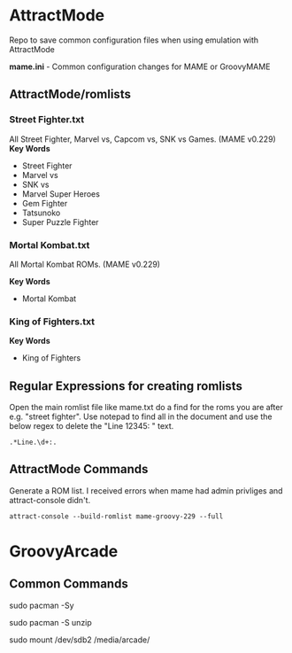 # AttractMode
Repo to save common configuration files when using emulation with AttractMode

**mame.ini** - Common configuration changes for MAME or GroovyMAME
## AttractMode/romlists
### Street Fighter.txt
All Street Fighter, Marvel vs, Capcom vs, SNK vs Games. (MAME v0.229)
**Key Words**

- Street Fighter
- Marvel vs
- SNK vs
- Marvel Super Heroes
- Gem Fighter
- Tatsunoko
- Super Puzzle Fighter

### Mortal Kombat.txt

All Mortal Kombat ROMs. (MAME v0.229)

**Key Words**

- Mortal Kombat

### King of Fighters.txt

**Key Words**

- King of Fighters

## Regular Expressions for creating romlists
Open the main romlist file like mame.txt do a find for the roms you are after e.g. "street fighter". Use notepad to find all in the document and use the below regex to delete the "Line 12345: " text.
    
    .*Line.\d+:.

## AttractMode Commands

Generate a ROM list. I received errors when mame had admin privliges and attract-console didn't.
    
    attract-console --build-romlist mame-groovy-229 --full
    
 # GroovyArcade
 
 ## Common Commands
 sudo pacman -Sy
 
 sudo pacman -S unzip
 
 sudo mount /dev/sdb2 /media/arcade/
